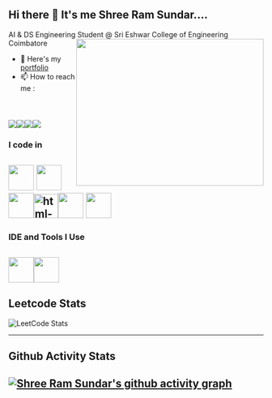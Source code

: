 ## Hi there 👋 It's me Shree Ram Sundar....

AI & DS Engineering 
Student @ Sri Eshwar College of Engineering Coimbatore
<img align="right" width="370" height="290" src="https://i.pinimg.com/originals/47/f0/34/47f0342cec72b800463bf003eac1257e.gif">
- 🔭 Here's my [portfolio](https://shreeramsundar.netlify.app/)                                                 
- 📫 How to reach me :
  
<br /> [<img src="https://img.shields.io/badge/Twitter-1DA1F2?style=for-the-badge&logo=twitter&logoColor=white" />](https://twitter.com/Shreeram_Sundar)[<img src="https://img.shields.io/badge/LinkedIn-0077B5?style=for-the-badge&logo=linkedin&logoColor=white" />](https://www.linkedin.com/in/shreeramsundar6/)[<img src="https://img.shields.io/badge/Facebook-1877F2?style=for-the-badge&logo=facebook&logoColor=white" />](https://www.facebook.com/shree.r.sundar)[<img src="https://img.shields.io/badge/Instagram-E4405F?style=for-the-badge&logo=instagram&logoColor=white" />](https://www.instagram.com/shree_ram_sundar/)
---

### I code in
<img height="50" width="50" src="https://img.icons8.com/color/48/000000/python.png" /> <img height="50" width="50" src="https://img.icons8.com/color/48/000000/c-programming.png" /> <img height="50" width="50" src="https://img.icons8.com/color/48/000000/c-plus-plus-logo.png" /><img width="48" height="48" src="https://img.icons8.com/fluency/48/html-5.png" alt="html-5"/><img height="50" width="50" src="https://img.icons8.com/color/48/000000/css3.png" />
<img height="50" width="50" src="https://img.icons8.com/color/48/000000/javascript.png"/>
---

### IDE and Tools I Use
<img height="50" width="50" src="https://img.icons8.com/color/48/000000/visual-studio-code-2019.png"/><img height="50" src="https://img.shields.io/badge/Netlify-00C7B7?style=for-the-badge&logo=netlify&logoColor=white"/> 
---

## Leetcode Stats
![LeetCode Stats](https://leetcard.jacoblin.cool/Shreeram-2706?theme=dark&font=Outfit&ext=contest)

---
## Github Activity Stats
[![Shree Ram Sundar's github activity graph](https://github-readme-activity-graph.vercel.app/graph?username=shreeramsundart&bg_color=000000&color=62fe7c&line=299721&point=cae8cc&area=true&hide_border=true)](https://github.com/ashutosh00710/github-readme-activity-graph)
---


